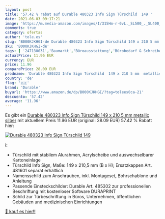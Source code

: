 ```yaml
---
layout: post
title: '57.42 % rabat auf Durable 480323 Info Sign Türschild  149 '
date: 2021-06-03 09:17:21
image: 'https://m.media-amazon.com/images/I/315Hm-r-0vL._SL500_._SL400_.jpg'
comments: true
category: ofertas
author: 'tole.es'
slug: 'B000KJKHGI-de Durable 480323 Info Sign Türschild 149 x 210 5 mm metallic...'
sku: 'B000KJKHGI-de'
tags: [ '247130031','Baumarkt','Büroausstattung','Bürobedarf & Schreibwaren','Büromaterial','Eisenwaren','Memoboards','Produkte','Präsentationszubehör','Türbeschläge & -schlösser','Türschlossblenden','durable', ]
actualPrice: 11.96 EUR
currency: EUR
price: 11.96
comparePrice: 28.09 EUR
prodname: 'Durable 480323 Info Sign Türschild  149 x 210 5 mm  metallic silber'
country: 'de'
flag: '🇩🇪'
brand: 'Durable'
buyurl: 'https://www.amazon.de/dp/B000KJKHGI/?tag=tolees0ca-21'
descuento: '57.42'
average: '11.96'
---
```


Es gibt ein [Durable 480323 Info Sign Türschild  149 x 210 5 mm  metallic silber](https://www.amazon.de/dp/B000KJKHGI/?tag=tolees0ca-21) mit aktuellem Preis 11.96 EUR (original: 28.09 EUR) 57.42 % Rabatt hier:

[![Durable 480323 Info Sign Türschild  149 ](https://m.media-amazon.com/images/I/315Hm-r-0vL._SL500_._SL400_.jpg)](https://www.amazon.de/dp/B000KJKHGI/?tag=tolees0ca-21)

ℹ️:

- Türschild mit stabilem Alurahmen, Acrylscheibe und auswechselbarer Kartoneinlage
- Türschild Info Sign, Maße: 149 x 210,5 mm (B x H); Ersatzkappen Art. 481601 separat erhältlich
- Namensschild zum Anschrauben, inkl. Montageset, Bohrschablone und Anleitung
- Passende Einsteckschilder: Durable Art. 485302 zur professionellen Beschriftung mit kostenloser Software DURAPRINT
- Schild zur Türbeschriftung in Büros, Unternehmen, öffentlichen Gebäuden und medizinischen Einrichtungen

[🛒 kauf es hier!!](https://www.amazon.de/dp/B000KJKHGI/?tag=tolees0ca-21)
